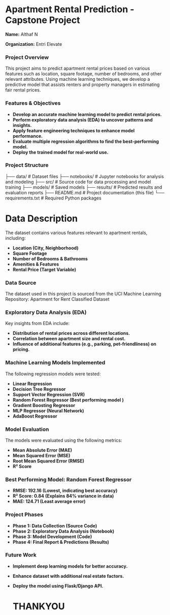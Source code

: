 # Apartment Rental Prediction - Capstone Project

**Name:** Althaf N

**Organization:** Entri Elevate

### Project Overview

This project aims to predict apartment rental prices based on various features such as location, square footage, number of bedrooms, and other relevant attributes. Using machine learning techniques, we develop a predictive model that assists renters and property managers in estimating fair rental prices.

### Features & Objectives
- **Develop an accurate machine learning model to predict rental prices.**
- **Perform exploratory data analysis (EDA) to uncover patterns and insights.**
- **Apply feature engineering techniques to enhance model performance.**
- **Evaluate multiple regression algorithms to find the best-performing model.**
- **Deploy the trained model for real-world use.**

### Project Structure
├── data/                     # Dataset files
├── notebooks/                # Jupyter notebooks for analysis and modeling
├── src/                      # Source code for data processing and model training
├── models/                   # Saved models
├── results/                  # Predicted results and evaluation reports
├── README.md                 # Project documentation (this file)
└── requirements.txt          # Required Python packages

 # Data Description

The dataset contains various features relevant to apartment rentals, including:

- **Location (City, Neighborhood)**
- **Square Footage**
- **Number of Bedrooms & Bathrooms**
- **Amenities & Features**
- **Rental Price (Target Variable)**

### Data Source
The dataset used in this project is sourced from the UCI Machine Learning Repository:
Apartment for Rent Classified Dataset

### Exploratory Data Analysis (EDA)
Key insights from EDA include:
- **Distribution of rental prices across different locations.**
- **Correlation between apartment size and rental cost.**
- **Influence of additional features (e.g., parking, pet-friendliness) on pricing.**
  
### Machine Learning Models Implemented
The following regression models were tested:
- **Linear Regression**
- **Decision Tree Regressor**
- **Support Vector Regression (SVR)**
- **Random Forest Regressor (Best performing model )**
- **Gradient Boosting Regressor**
- **MLP Regressor (Neural Network)**
- **AdaBoost Regressor**
  
 ### Model Evaluation
The models were evaluated using the following metrics:
- **Mean Absolute Error (MAE)**
- **Mean Squared Error (MSE)**
- **Root Mean Squared Error (RMSE)**
- **R² Score**
  
### Best Performing Model: Random Forest Regressor

- **RMSE: 192.16 (Lowest, indicating best accuracy)**
- **R² Score: 0.84 (Explains 84% variance in data)**
- **MAE: 124.71 (Least average error)**
  
### Project Phases
- **Phase 1: Data Collection (Source Code)**
- **Phase 2: Exploratory Data Analysis (Notebook)**
- **Phase 3: Model Development (Code)**
- **Phase 4: Final Report & Predictions (Results)**

### Future Work
- **Implement deep learning models for better accuracy.**
- **Enhance dataset with additional real estate factors.**
- **Deploy the model using Flask/Django API.**

  # **THANKYOU**
